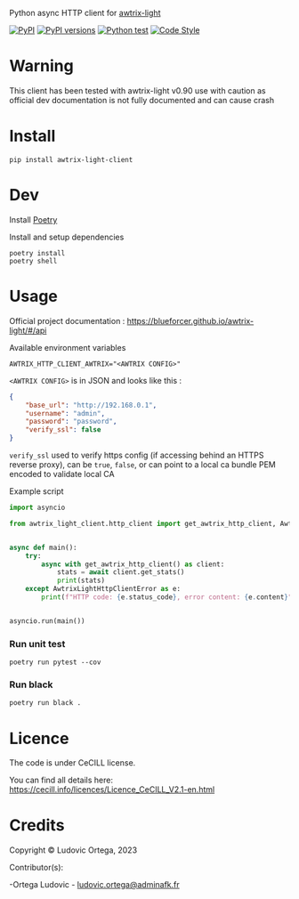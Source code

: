Python async HTTP client for [awtrix-light](https://github.com/Blueforcer/awtrix-light)

[![PyPI](https://img.shields.io/pypi/v/awtrix-light-client.svg)](https://pypi.python.org/pypi/awtrix-light-client)
[![PyPI versions](https://img.shields.io/pypi/pyversions/awtrix-light-client.svg)](https://pypi.python.org/pypi/awtrix-light-client)
[![Python test](https://github.com/M0NsTeRRR/awtrix-light-client/actions/workflows/test.yml/badge.svg)](https://github.com/M0NsTeRRR/awtrix-light-client/actions/workflows/test.yml)
[![Code Style](https://img.shields.io/badge/code%20style-ruff-000000.svg)](https://github.com/astral-sh/ruff)

# Warning
This client has been tested with awtrix-light v0.90 use with caution as official dev documentation is not fully documented and can cause crash

# Install
```
pip install awtrix-light-client
```

# Dev
Install [Poetry](https://python-poetry.org/docs/master/#installing-with-the-official-installer)

Install and setup dependencies
```
poetry install
poetry shell
```

# Usage
Official project documentation : https://blueforcer.github.io/awtrix-light/#/api

Available environment variables
```
AWTRIX_HTTP_CLIENT_AWTRIX="<AWTRIX CONFIG>"
```

`<AWTRIX CONFIG>` is in JSON and looks like this :
```json
{
    "base_url": "http://192.168.0.1",
    "username": "admin",
    "password": "password",
    "verify_ssl": false
}
```
`verify_ssl` used to verify https config (if accessing behind an HTTPS reverse proxy), can be `true`, `false`, or can point to a local ca bundle PEM encoded to validate local CA

Example script
```py
import asyncio

from awtrix_light_client.http_client import get_awtrix_http_client, AwtrixLightHttpClientError


async def main():
    try:
        async with get_awtrix_http_client() as client:
            stats = await client.get_stats()
            print(stats)
    except AwtrixLightHttpClientError as e:
        print(f"HTTP code: {e.status_code}, error content: {e.content}")


asyncio.run(main())
```

### Run unit test
```
poetry run pytest --cov
```

### Run black
```
poetry run black .
```

# Licence

The code is under CeCILL license.

You can find all details here: https://cecill.info/licences/Licence_CeCILL_V2.1-en.html

# Credits

Copyright © Ludovic Ortega, 2023

Contributor(s):

-Ortega Ludovic - ludovic.ortega@adminafk.fr